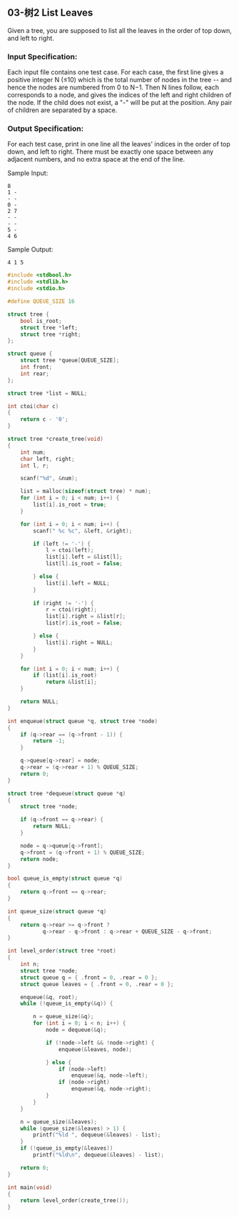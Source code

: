## 03-树2 List Leaves

Given a tree, you are supposed to list all the leaves in the order of top down, and left to right.

### Input Specification:

Each input file contains one test case. For each case, the first line gives a positive integer N (≤10) which is the total number of nodes in the tree -- and hence the nodes are numbered from 0 to N−1. Then N lines follow, each corresponds to a node, and gives the indices of the left and right children of the node. If the child does not exist, a "-" will be put at the position. Any pair of children are separated by a space.

### Output Specification:

For each test case, print in one line all the leaves' indices in the order of top down, and left to right. There must be exactly one space between any adjacent numbers, and no extra space at the end of the line.

Sample Input:

~~~
8
1 -
- -
0 -
2 7
- -
- -
5 -
4 6
~~~

Sample Output:

~~~
4 1 5
~~~

~~~ c
#include <stdbool.h>
#include <stdlib.h>
#include <stdio.h>

#define QUEUE_SIZE 16

struct tree {
    bool is_root;
    struct tree *left;
    struct tree *right;
};

struct queue {
    struct tree *queue[QUEUE_SIZE];
    int front;
    int rear;
};

struct tree *list = NULL;

int ctoi(char c)
{
    return c - '0';
}

struct tree *create_tree(void)
{
    int num;
    char left, right;
    int l, r;

    scanf("%d", &num);

    list = malloc(sizeof(struct tree) * num);
    for (int i = 0; i < num; i++) {
        list[i].is_root = true;
    }

    for (int i = 0; i < num; i++) {
        scanf(" %c %c", &left, &right);

        if (left != '-') {
            l = ctoi(left);
            list[i].left = &list[l];
            list[l].is_root = false;

        } else {
            list[i].left = NULL;
        }
    
        if (right != '-') {
            r = ctoi(right);
            list[i].right = &list[r];
            list[r].is_root = false;

        } else {
            list[i].right = NULL;
        }
    }

    for (int i = 0; i < num; i++) {
        if (list[i].is_root)
            return &list[i];
    }

    return NULL;
}

int enqueue(struct queue *q, struct tree *node)
{
    if (q->rear == (q->front - 1)) {
        return -1;
    }

    q->queue[q->rear] = node;
    q->rear = (q->rear + 1) % QUEUE_SIZE;
    return 0;
}

struct tree *dequeue(struct queue *q)
{
    struct tree *node;

    if (q->front == q->rear) {
        return NULL;
    }

    node = q->queue[q->front];
    q->front = (q->front + 1) % QUEUE_SIZE;
    return node;
}

bool queue_is_empty(struct queue *q)
{
    return q->front == q->rear;
}

int queue_size(struct queue *q)
{
    return q->rear >= q->front ?
           q->rear - q->front : q->rear + QUEUE_SIZE - q->front;
}

int level_order(struct tree *root)
{
    int n;
    struct tree *node;
    struct queue q = { .front = 0, .rear = 0 };
    struct queue leaves = { .front = 0, .rear = 0 };

    enqueue(&q, root);
    while (!queue_is_empty(&q)) {

        n = queue_size(&q);
        for (int i = 0; i < n; i++) {
            node = dequeue(&q);

            if (!node->left && !node->right) {
                enqueue(&leaves, node);

            } else {
                if (node->left)
                    enqueue(&q, node->left);
                if (node->right)
                    enqueue(&q, node->right);
            }
        }
    }

    n = queue_size(&leaves);
    while (queue_size(&leaves) > 1) {
        printf("%ld ", dequeue(&leaves) - list);
    }
    if (!queue_is_empty(&leaves))
        printf("%ld\n", dequeue(&leaves) - list);

    return 0;
}

int main(void)
{
    return level_order(create_tree());
}
~~~
